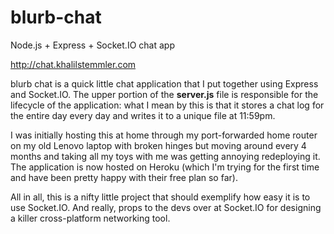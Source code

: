 # blurb-chat
Node.js + Express + Socket.IO chat app

http://chat.khalilstemmler.com

blurb chat is a quick little chat application that I put together using Express and Socket.IO. 
The upper portion of the **server.js** file is responsible for the lifecycle of the application: what I mean by this is that it stores a chat log for the entire day every day and writes it to a unique file at 11:59pm.

I was initially hosting this at home through my port-forwarded home router on my old Lenovo laptop with broken hinges but moving around every 4 months and taking all my toys with me was getting annoying redeploying it. The application is now hosted on Heroku (which I'm trying for the first time and have been pretty happy with their free plan so far).

All in all, this is a nifty little project that should exemplify how easy it is to use Socket.IO. And really, props to the devs over at Socket.IO for designing a killer cross-platform networking tool.
